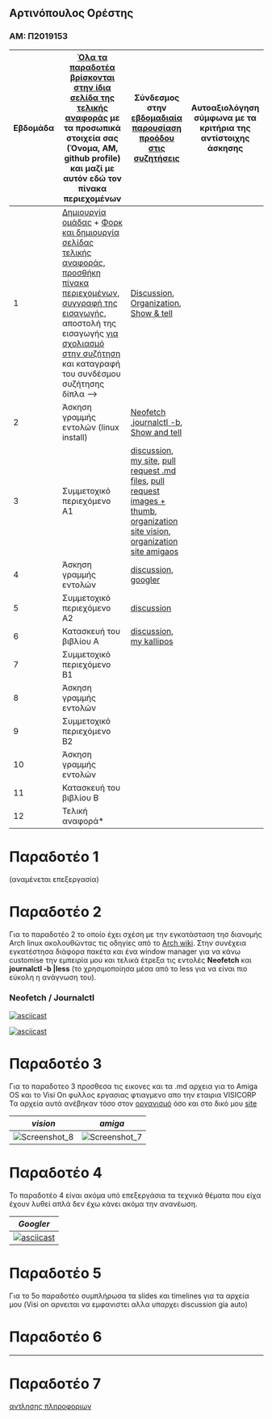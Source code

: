 ## Αρτινόπουλος Ορέστης
### ΑΜ: Π2019153

| Εβδομάδα | [Όλα τα παραδοτέα βρίσκονται στην ίδια σελίδα της τελικής αναφοράς](https://courses-ionio.github.io/help/deliverables/) με τα προσωπικά στοιχεία σας (Όνομα, ΑΜ, github profile) και μαζί με αυτόν εδώ τον πίνακα περιεχομένων | Σύνδεσμος στην [εβδομαδιαία παρουσίαση προόδου στις συζητήσεις](https://github.com/courses-ionio/help/discussions/categories/show-and-tell) | Αυτοαξιολόγηση σύμφωνα με τα κριτήρια της αντίστοιχης άσκησης |
| --- | --- | --- | --- |
| 1 |  [Δημιουργία ομάδας](https://github.com/courses-ionio/hci/discussions/1794) + [Φορκ και δημιουργία σελίδας τελικής αναφοράς](https://courses-ionio.github.io/help/guide/), [προσθήκη πίνακα περιεχομένων](https://raw.githubusercontent.com/courses-ionio/hci/master/README.md), [συγγραφή της εισαγωγής](https://courses-ionio.github.io/help/intro/), αποστολή της εισαγωγής [για σχολιασμό στην συζήτηση](https://github.com/courses-ionio/help/discussions/categories/show-and-tell) και καταγραφή του συνδέσμου συζήτησης δίπλα --> |[Discussion](https://github.com/courses-ionio/hci/discussions/1794#discussioncomment-3803609), [Organization](https://github.com/Second-Time-Is-The-Charm/Main), [Show & tell](https://github.com/courses-ionio/help/discussions/823)| |
| 2 | Άσκηση γραμμής εντολών (linux install) |[Neofetch](https://asciinema.org/a/527935) ,[journalctl -b](https://asciinema.org/a/527939), [Show and tell](https://github.com/courses-ionio/help/discussions/1051)| |
| 3 | Συμμετοχικό περιεχόμενο A1 | [discussion](https://github.com/courses-ionio/help/discussions/1164), [my site](https://voltmaister-site1.netlify.app/), [pull request .md files](https://github.com/Second-Time-Is-The-Charm/_gallery/pull/1), [pull request images + thumb](https://github.com/Second-Time-Is-The-Charm/images/pull/1), [organization site vision](https://stitc-site.netlify.app/gallery/vision/), [organization site amigaos](https://stitc-site.netlify.app/gallery/amigaos/)| |
| 4 | Άσκηση γραμμής εντολών | [discussion](https://github.com/courses-ionio/help/discussions/1346), [googler](https://asciinema.org/a/533238)| |
| 5 | Συμμετοχικό περιεχόμενο A2 |[discussion](https://github.com/courses-ionio/help/discussions/new?category=show-and-tell)| |
| 6 | Κατασκευή του βιβλίου Α | [discussion](https://github.com/courses-ionio/help/discussions/1546), [my kallipos](https://github.com/voltmaister/kallipos) | |
| 7 | Συμμετοχικό περιεχόμενο B1 | | |
| 8 | Άσκηση γραμμής εντολών | | |
| 9 | Συμμετοχικό περιεχόμενο B2 | | |
| 10 | Άσκηση γραμμής εντολών | | |
| 11 | Κατασκευή του βιβλίου Β | | |
| 12 | Τελική αναφορά* | | |

# Παραδοτέο 1
(αναμένεται επεξεργασία)

# Παραδοτέο 2

Για το παραδοτέο 2 το οποίο έχει σχέση με την εγκατάσταση τησ διανομής Arch linux ακολουθώντας τις οδηγίες από το [Arch wiki](https://wiki.archlinux.org/title/Installation_guide).
Στην συνέχεια εγκατέστησα διάφορα πακέτα και ένα window manager για να κάνω customise την εμπειρία μου και τελικά έτρεξα τις εντολές **__Neofetch__** και **__journalctl -b |less__** (το χρησιμοποίησα μέσα από το less για να είναι πιο εύκολη η ανάγνωση του). 

### Neofetch / Journalctl

[![asciicast](https://asciinema.org/a/527935.svg)](https://asciinema.org/a/527935)

[![asciicast](https://asciinema.org/a/527939.svg)](https://asciinema.org/a/527939)

# Παραδοτέο 3

Για το παραδοτεο 3 προσθεσα τις εικονες και τα .md αρχεια για το Amiga OS και το Visi On φυλλος εργασιας φτιαγμενο απο την εταιρια VISICORP
Τα αρχεία αυτά ανέβηκαν τόσο στον [οργανισμό](https://master--stitc-site.netlify.app/) όσο και στο δικό μου [site](https://voltmaister-site1.netlify.app/)

| ***vision*** | ***amiga*** |
|--|--|
|![Screenshot_8](https://user-images.githubusercontent.com/45509916/201348771-f8d5e31b-2d08-4af0-922f-c0218dca6f2c.png)|![Screenshot_7](https://user-images.githubusercontent.com/45509916/201348759-f67307ee-9f4f-4358-9560-9a33812938b6.png)|

# Παραδοτέο 4 

Το παραδοτέο 4 είναι ακόμα υπό επεξεργάσια τα τεχνικά θέματα που είχα έχουν λυθεί απλά δεν έχω κάνει ακόμα την ανανέωση.

| ***Googler*** | 
|--|
|[![asciicast](https://asciinema.org/a/533238.svg)](https://asciinema.org/a/533238)|

# Παραδοτέο 5 

Για το 5ο παραδοτέο συμπλήρωσα τα slides και timelines για τα αρχεία μου (Visi on αρνειται να εμφανιστει αλλα υπαρχει discussion gia auto)

# Παραδοτέο 6

-----

# Παραδοτέο 7

[αντλησης πληροφοριων](https://www.amigalove.com/viewtopic.php?t=1765)
